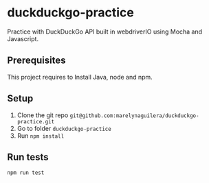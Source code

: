 # duckduckgo-practice

Practice with DuckDuckGo API built in webdriverIO using Mocha and Javascript.

## Prerequisites

This project requires to Install Java, node and npm.

## Setup

1. Clone the git repo `git@github.com:marelynaguilera/duckduckgo-practice.git`
2. Go to folder `duckduckgo-practice`
3. Run `npm install`

## Run tests

`npm run test`
